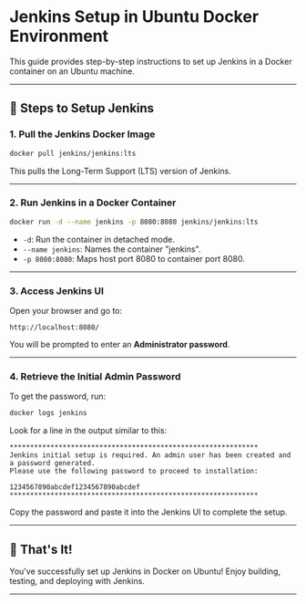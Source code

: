 
# Jenkins Setup in Ubuntu Docker Environment

This guide provides step-by-step instructions to set up Jenkins in a Docker container on an Ubuntu machine.

---

## 🚀 Steps to Setup Jenkins

### 1. Pull the Jenkins Docker Image

```bash
docker pull jenkins/jenkins:lts
```

This pulls the Long-Term Support (LTS) version of Jenkins.

---

### 2. Run Jenkins in a Docker Container

```bash
docker run -d --name jenkins -p 8080:8080 jenkins/jenkins:lts
```

- `-d`: Run the container in detached mode.
- `--name jenkins`: Names the container "jenkins".
- `-p 8080:8080`: Maps host port 8080 to container port 8080.

---

### 3. Access Jenkins UI

Open your browser and go to:

```
http://localhost:8080/
```

You will be prompted to enter an **Administrator password**.

---

### 4. Retrieve the Initial Admin Password

To get the password, run:

```bash
docker logs jenkins
```

Look for a line in the output similar to this:

```plaintext
*************************************************************
Jenkins initial setup is required. An admin user has been created and a password generated.
Please use the following password to proceed to installation:

1234567890abcdef1234567890abcdef
*************************************************************
```

Copy the password and paste it into the Jenkins UI to complete the setup.

---

## 🎉 That's It!

You've successfully set up Jenkins in Docker on Ubuntu! Enjoy building, testing, and deploying with Jenkins.

---
